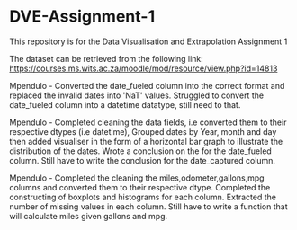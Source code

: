 # DVE-Assignment-1
This repository is for the Data Visualisation and Extrapolation Assignment 1

The dataset can be retrieved from the following link: https://courses.ms.wits.ac.za/moodle/mod/resource/view.php?id=14813



Mpendulo - Converted the date_fueled column into the correct format and replaced the invalid dates into 'NaT' values. Struggled to convert the date_fueled column into a datetime datatype, still need to that.

Mpendulo - Completed cleaning the data fields, i.e converted them to their respective dtypes (i.e datetime), Grouped dates by Year, month and day then added visualiser in the form of a horizontal bar graph to illustrate the distribution of the dates. Wrote a conclusion on the for the date_fueled column. Still have to write the conclusion for the date_captured column.


Mpendulo - Completed the cleaning the miles,odometer,gallons,mpg columns and converted them to their respective dtype. Completed the constructing of boxplots and histograms for each column. Extracted the number of missing values in each column. Still have to write a function that will calculate miles given gallons and mpg.
